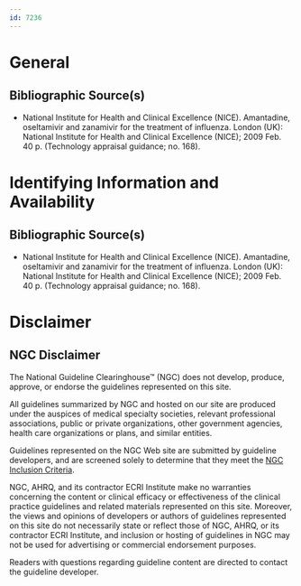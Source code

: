 ```yaml
---
id: 7236
---
```


# General

## Bibliographic Source(s)

- National Institute for Health and Clinical Excellence (NICE). Amantadine, oseltamivir and zanamivir for the treatment of influenza. London (UK): National Institute for Health and Clinical Excellence (NICE); 2009 Feb. 40 p. (Technology appraisal guidance; no. 168).

# Identifying Information and Availability

## Bibliographic Source(s)

- National Institute for Health and Clinical Excellence (NICE). Amantadine, oseltamivir and zanamivir for the treatment of influenza. London (UK): National Institute for Health and Clinical Excellence (NICE); 2009 Feb. 40 p. (Technology appraisal guidance; no. 168).

# Disclaimer

## NGC Disclaimer

The National Guideline Clearinghouse™ (NGC) does not develop, produce, approve, or endorse the guidelines represented on this site.

All guidelines summarized by NGC and hosted on our site are produced under the auspices of medical specialty societies, relevant professional associations, public or private organizations, other government agencies, health care organizations or plans, and similar entities.

Guidelines represented on the NGC Web site are submitted by guideline developers, and are screened solely to determine that they meet the [NGC Inclusion Criteria](/help-and-about/summaries/inclusion-criteria).

NGC, AHRQ, and its contractor ECRI Institute make no warranties concerning the content or clinical efficacy or effectiveness of the clinical practice guidelines and related materials represented on this site. Moreover, the views and opinions of developers or authors of guidelines represented on this site do not necessarily state or reflect those of NGC, AHRQ, or its contractor ECRI Institute, and inclusion or hosting of guidelines in NGC may not be used for advertising or commercial endorsement purposes.

Readers with questions regarding guideline content are directed to contact the guideline developer.

